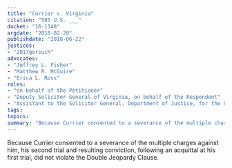 ```yaml
---
title: "Currier v. Virginia"
citation: "585 U.S. ___"
docket: "16-1348"
argdate: "2018-02-20"
publishdate: "2018-06-22"
justices:
- "2017gorsuch"
advocates:
- "Jeffrey L. Fisher"
- "Matthew R. McGuire"
- "Erica L. Ross"
roles:
- "on behalf of the Petitioner"
- "Deputy Solicitor General of Virginia, on behalf of the Respondent"
- "Assistant to the Solicitor General, Department of Justice, for the United States, as amicus curiae, supporting the Respondent"
tags:
topics:
summary: "Because Currier consented to a severance of the multiple charges against him, his second trial and resulting conviction, following an acquittal at his first trial, did not violate the Double Jeopardy Clause."
---
```

Because Currier consented to a severance of the multiple charges against him, his second trial and resulting conviction, following an acquittal at his first trial, did not violate the Double Jeopardy Clause.

